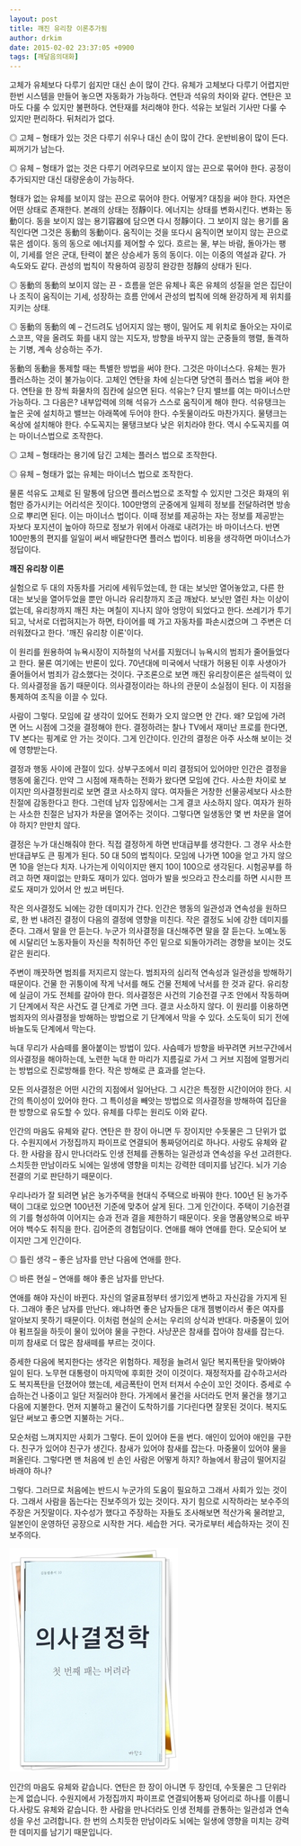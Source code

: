 ```yaml
---
layout: post
title: 깨진 유리창 이론추가됨
author: drkim
date: 2015-02-02 23:37:05 +0900
tags: [깨달음의대화]
---
```

고체가 유체보다 다루기 쉽지만 대신 손이 많이 간다. 유체가 고체보다 다루기 어렵지만 한번 시스템을 만들어 놓으면 자동화가 가능하다. 연탄과 석유의 차이와 같다. 연탄은 꼬마도 다룰 수 있지만 불편하다. 연탄재를 처리해야 한다. 석유는 보일러 기사만 다룰 수 있지만 편리하다. 뒤처리가 없다. 

  


◎ 고체 – 형태가 있는 것은 다루기 쉬우나 대신 손이 많이 간다. 운반비용이 많이 든다. 찌꺼기가 남는다. 

  


◎ 유체 – 형태가 없는 것은 다루기 어려우므로 보이지 않는 끈으로 묶어야 한다. 공정이 추가되지만 대신 대량운송이 가능하다. 

  


형태가 없는 유체를 보이지 않는 끈으로 묶어야 한다. 어떻게? 대칭을 써야 한다. 자연은 어떤 상태로 존재한다. 본래의 상태는 정靜이다. 에너지는 상태를 변화시킨다. 변화는 동動이다. 동을 보이지 않는 용기容器에 담으면 다시 정靜이다. 그 보이지 않는 용기를 움직인다면 그것은 동動의 동動이다. 움직이는 것을 또다시 움직이면 보이지 않는 끈으로 묶은 셈이다. 동의 동으로 에너지를 제어할 수 있다. 흐르는 물, 부는 바람, 돌아가는 팽이, 기세를 얻은 군대, 탄력이 붙은 상승세가 동의 동이다. 이는 이중의 역설과 같다. 가속도와도 같다. 관성의 법칙이 작용하여 굉장히 완강한 정靜의 상태가 된다. 

  


◎ 동動의 동動의 보이지 않는 끈 - 흐름을 얻은 유체나 혹은 유체의 성질을 얻은 집단이나 조직이 움직이는 기세, 성장하는 흐름 안에서 관성의 법칙에 의해 완강하게 제 위치를 지키는 상태. 

  


◎ 동動의 동動의 예 – 건드려도 넘어지지 않는 팽이, 밀어도 제 위치로 돌아오는 자이로스코프, 약을 올려도 화를 내지 않는 지도자, 방향을 바꾸지 않는 군중들의 행렬, 돌격하는 기병, 계속 상승하는 주가. 

  


동動의 동動을 통제할 때는 특별한 방법을 써야 한다. 그것은 마이너스다. 유체는 뭔가 플러스하는 것이 불가능이다. 고체인 연탄을 차에 싣는다면 당연히 플러스 법을 써야 한다. 연탄을 한 장씩 화물차의 짐칸에 실으면 된다. 석유는? 단지 밸브를 여는 마이너스만 가능하다. 그 다음은? 내부압력에 의해 석유가 스스로 움직이게 해야 한다. 석유탱크는 높은 곳에 설치하고 밸브는 아래쪽에 두어야 한다. 수돗물이라도 마찬가지다. 물탱크는 옥상에 설치해야 한다. 수도꼭지는 물탱크보다 낮은 위치라야 한다. 역시 수도꼭지를 여는 마이너스법으로 조작한다. 

  


◎ 고체 – 형태라는 용기에 담긴 고체는 플러스 법으로 조작한다.  
      
◎ 유체 – 형태가 없는 유체는 마이너스 법으로 조작한다. 

  


물론 석유도 고체로 된 말통에 담으면 플러스법으로 조작할 수 있지만 그것은 화재의 위험만 증가시키는 어리석은 짓이다. 100만명의 군중에게 일제히 정보를 전달하려면 방송으로 뿌리면 된다. 이는 마이너스 법이다. 이때 정보를 제공하는 자는 정보를 제공받는 자보다 포지션이 높아야 하므로 정보가 위에서 아래로 내려가는 바 마이너스다. 반면 100만통의 편지를 일일이 써서 배달한다면 플러스 법이다. 비용을 생각하면 마이너스가 정답이다.

  


  


      
**깨진 유리창 이론**

  


실험으로 두 대의 자동차를 거리에 세워두었는데, 한 대는 보닛만 열어놓았고, 다른 한 대는 보닛을 열어두었을 뿐만 아니라 유리창까지 조금 깨놨다. 보닛만 열린 차는 이상이 없는데, 유리창까지 깨진 차는 며칠이 지나지 않아 엉망이 되었다고 한다. 쓰레기가 투기되고, 낙서로 더럽혀지는가 하면, 타이어를 떼 가고 자동차를 파손시켰으며 그 주변은 더러워졌다고 한다. '깨진 유리창 이론'이다. 

  


이 원리를 원용하여 뉴욕시장이 지하철의 낙서를 지웠더니 뉴욕시의 범죄가 줄어들었다고 한다. 물론 여기에는 반론이 있다. 70년대에 미국에서 낙태가 허용된 이후 사생아가 줄어들어서 범죄가 감소했다는 것이다. 구조론으로 보면 깨진 유리창이론은 설득력이 있다. 의사결정을 돕기 때문이다. 의사결정이라는 하나의 관문이 소실점이 된다. 이 지점을 통제하여 조직을 이끌 수 있다. 

  


사람이 그렇다. 모임에 갈 생각이 있어도 전화가 오지 않으면 안 간다. 왜? 모임에 가려면 어느 시점에 그것을 결정해야 한다. 결정하려는 찰나 TV에서 재미난 프로를 한다면, TV 본다는 핑계로 안 가는 것이다. 그게 인간이다. 인간의 결정은 아주 사소해 보이는 것에 영향받는다. 

  


결정과 행동 사이에 관절이 있다. 상부구조에서 미리 결정되어 있어야만 인간은 결정을 행동에 옮긴다. 만약 그 시점에 재촉하는 전화가 왔다면 모임에 간다. 사소한 차이로 보이지만 의사결정원리로 보면 결코 사소하지 않다. 여자들은 거창한 선물공세보다 사소한 친절에 감동한다고 한다. 그런데 남자 입장에서는 그게 결코 사소하지 않다. 여자가 원하는 사소한 친절은 남자가 차문을 열어주는 것이다. 그렇다면 일생동안 몇 번 차문을 열어야 하지? 만만치 않다. 

  


결정은 누가 대신해줘야 한다. 직접 결정하게 하면 반대급부를 생각한다. 그 경우 사소한 반대급부도 큰 핑계가 된다. 50 대 50의 법칙이다. 모임에 나가면 100을 얻고 가지 않으면 10을 얻는다 치자. 나가는게 이익이지만 왠지 10이 100으로 생각된다. 시험공부를 하려고 하면 재미없는 만화도 재미가 있다. 엄마가 발을 씻으라고 잔소리를 하면 시시한 프로도 재미가 있어서 안 씼고 버틴다. 

  


작은 의사결정도 뇌에는 강한 데미지가 간다. 인간은 행동의 일관성과 연속성을 원하므로, 한 번 내려진 결정이 다음의 결정에 영향을 미친다. 작은 결정도 뇌에 강한 데미지를 준다. 그래서 말을 안 듣는다. 누군가 의사결정을 대신해주면 말을 잘 듣는다. 노예노동에 시달리던 노동자들이 자신을 착취하던 주인 밑으로 되돌아가려는 경향을 보이는 것도 같은 원리다. 

  


주변이 깨끗하면 범죄를 저지르지 않는다. 범죄자의 심리적 연속성과 일관성을 방해하기 때문이다. 건물 한 귀퉁이에 작게 낙서를 해도 건물 전체에 낙서를 한 것과 같다. 유리창에 실금이 가도 전체를 갈아야 한다. 의사결정은 사건의 기승전결 구조 안에서 작동하며 기 단계에서 작은 사건도 결 단계로 가면 크다. 결코 사소하지 않다. 이 원리를 이용하면 범죄자의 의사결정을 방해하는 방법으로 기 단계에서 막을 수 있다. 소도둑이 되기 전에 바늘도둑 단계에서 막는다. 

  


늑대 무리가 사슴떼를 몰아붙이는 방법이 있다. 사슴떼가 방향을 바꾸려면 커브구간에서 의사결정을 해야하는데, 노련한 늑대 한 마리가 지름길로 가서 그 커브 지점에 얼쩡거리는 방법으로 진로방해를 한다. 작은 방해로 큰 효과를 얻는다.

  


모든 의사결정은 어떤 시간의 지점에서 일어난다. 그 시간은 특정한 시간이어야 한다. 시간의 특이성이 있어야 한다. 그 특이성을 빼앗는 방법으로 의사결정을 방해하여 집단을 한 방향으로 유도할 수 있다. 유체를 다루는 원리도 이와 같다. 

  


인간의 마음도 유체와 같다. 연탄은 한 장이 아니면 두 장이지만 수돗물은 그 단위가 없다. 수원지에서 가정집까지 파이프로 연결되어 통짜덩어리로 하나다. 사랑도 유체와 같다. 한 사람을 잠시 만나더라도 인생 전체를 관통하는 일관성과 연속성을 우선 고려한다. 스치듯한 만남이라도 뇌에는 일생에 영향을 미치는 강력한 데미지를 남긴다. 뇌가 기승전결의 기로 판단하기 때문이다. 

  


우리나라가 잘 되려면 낡은 농가주택을 현대식 주택으로 바꿔야 한다. 100년 된 농가주택이 그대로 있으면 100년전 기준에 맞추어 살게 된다. 그게 인간이다. 주택이 기승전결의 기를 형성하여 이어지는 승과 전과 결을 제한하기 때문이다. 옷을 명품양복으로 바꾸어야 백수도 취직을 한다. 김어준의 경험담이다. 연애를 해야 연애를 한다. 모순되어 보이지만 그게 인간이다. 

  


◎ 틀린 생각 – 좋은 남자를 만난 다음에 연애를 한다.   
      
◎ 바른 현실 – 연애를 해야 좋은 남자를 만난다. 

  


연애를 해야 자신이 바뀐다. 자신의 얼굴표정부터 생기있게 변하고 자신감을 가지게 된다. 그래야 좋은 남자를 만난다. 왜냐하면 좋은 남자들은 대개 젬병이라서 좋은 여자를 알아보지 못하기 때문이다. 이처럼 현실의 순서는 우리의 상식과 반대다. 마중물이 있어야 펌프질을 하듯이 물이 있어야 물을 구한다. 사냥꾼은 참새를 잡아야 참새를 잡는다. 미끼 참새로 더 많은 참새떼를 부르는 것이다. 

  


증세한 다음에 복지한다는 생각은 위험하다. 제정을 늘려서 일단 복지폭탄을 맞아봐야 일이 된다. 노무현 대통령이 마지막에 후회한 것이 이것이다. 재정적자를 감수하고서라도 복지폭탄을 던졌어야 했는데, 세금폭탄이 먼저 터져서 수순이 꼬인 것이다. 증세로 수습하는건 나중이고 일단 저질러야 한다. 가게에서 물건을 사더라도 먼저 물건을 챙기고 다음에 지불한다. 먼저 지불하고 물건이 도착하기를 기다린다면 잘못된 것이다. 복지도 일단 써보고 좋으면 지불하는 거다.. 

  


모순처럼 느껴지지만 사회가 그렇다. 돈이 있어야 돈을 번다. 애인이 있어야 애인을 구한다. 친구가 있어야 친구가 생긴다. 참새가 있어야 참새를 잡는다. 마중물이 있어야 물을 퍼올린다. 그렇다면 맨 처음에 빈 손인 사람은 어떻게 하지? 하늘에서 황금이 떨어지길 바래야 하나? 

  


그렇다. 그러므로 처음에는 반드시 누군가의 도움이 필요하고 그래서 사회가 있는 것이다. 그래서 사람을 돕는다는 진보주의가 있는 것이다. 자기 힘으로 시작하라는 보수주의 주장은 거짓말이다. 자수성가 했다고 주장하는 자들도 조사해보면 적산가옥 물려받고, 일본인이 운영하던 공장으로 시작한 거다. 세습한 거다. 국가로부터 세습하자는 것이 진보주의다. 

  




  



 ![](/files/attach/images/198/782/562/111.JPG) 

  


인간의 마음도 유체와 같습니다. 연탄은 한 장이 아니면 두 장인데, 수돗물은 그 단위라는게 없습니다. 수원지에서 가정집까지 파이프로 연결되어통짜 덩어리로 하나를 이룹니다.사랑도 유체와 같습니다. 한 사람을 만나더라도 인생 전체를 관통하는 일관성과 연속성을 우선 고려합니다. 한 번의 스치듯한 만남이라도 뇌에는 일생에 영향을 미치는 강력한 데미지를 남기기 때문입니다.